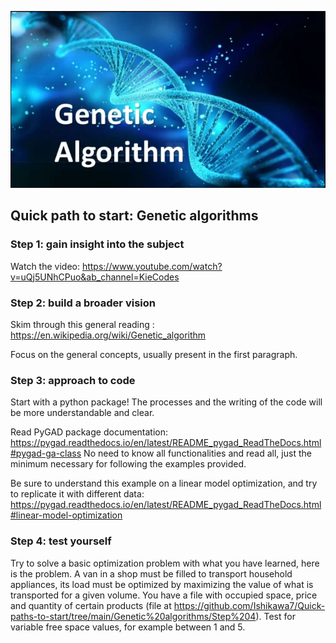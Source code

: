 ![Image](logo_ga.png?raw=true)

## Quick path to start: Genetic algorithms

### Step 1: gain insight into the subject

Watch the video: https://www.youtube.com/watch?v=uQj5UNhCPuo&ab_channel=KieCodes

### Step 2: build a broader vision

Skim through this general reading : https://en.wikipedia.org/wiki/Genetic_algorithm

Focus on the general concepts, usually present in the first paragraph.

### Step 3: approach to code

Start with a python package! The processes and the writing of the code will be more understandable and clear.

Read PyGAD package documentation: https://pygad.readthedocs.io/en/latest/README_pygad_ReadTheDocs.html#pygad-ga-class
No need to know all functionalities and read all, just the minimum necessary for following the examples provided.

Be sure to understand this example on a linear model optimization, and try to replicate it with different data: https://pygad.readthedocs.io/en/latest/README_pygad_ReadTheDocs.html#linear-model-optimization

### Step 4: test yourself

Try to solve a basic optimization problem with what you have learned, here is the problem.
A van in a shop must be filled to transport household appliances, its load must be optimized by maximizing the value of what is transported for a given volume. You have a file with occupied space, price and quantity of certain products (file at https://github.com/Ishikawa7/Quick-paths-to-start/tree/main/Genetic%20algorithms/Step%204). Test for variable free space values, for example between 1 and 5.
